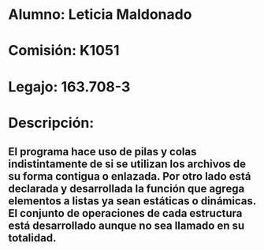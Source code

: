 # Alumno: Leticia Maldonado
# Comisión: K1051
# Legajo: 163.708-3
# Descripción:
## El programa hace uso de pilas y colas indistintamente de si se utilizan los archivos de su forma contigua o enlazada. Por otro lado está declarada y desarrollada la función que agrega elementos a listas ya sean estáticas o dinámicas. El conjunto de operaciones de cada estructura está desarrollado aunque no sea llamado en su totalidad.
